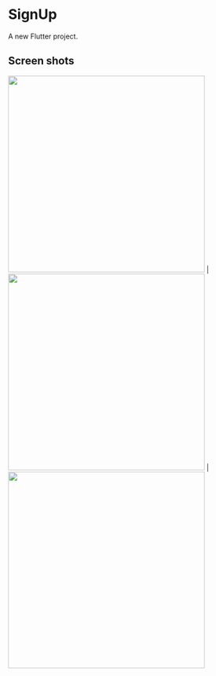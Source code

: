 # SignUp

A new Flutter project.

## Screen shots
<img src = "https://user-images.githubusercontent.com/121785209/234645171-4a9101fa-3f5f-4d8b-82ad-f13a1fc6b6d2.png" height=400px/> |
<img src = "https://user-images.githubusercontent.com/121785209/234645173-a2206647-64c6-4d67-a8c9-fd3f91e81983.png" height=400px/> |
<img src = "https://user-images.githubusercontent.com/121785209/234645157-76086cc2-f0ee-4704-8edf-2b5e8d4f7a47.png" height=400px/>
